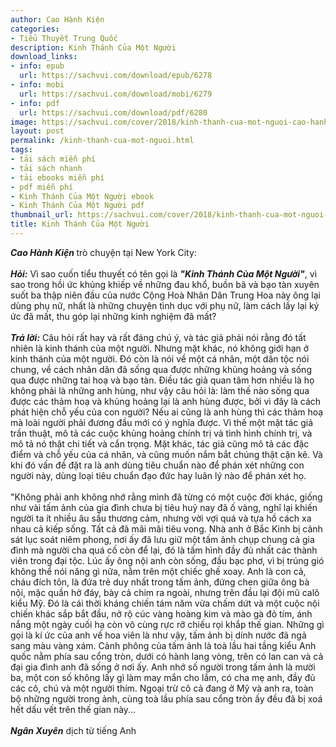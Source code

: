 ```yaml
---
author: Cao Hành Kiện
categories:
- Tiểu Thuyết Trung Quốc
description: Kinh Thánh Của Một Người
download_links:
- info: epub
  url: https://sachvui.com/download/epub/6278
- info: mobi
  url: https://sachvui.com/download/mobi/6279
- info: pdf
  url: https://sachvui.com/download/pdf/6280
image: https://sachvui.com/cover/2018/kinh-thanh-cua-mot-nguoi-cao-hanh-kien.jpg
layout: post
permalink: /kinh-thanh-cua-mot-nguoi.html
tags:
- tải sách miễn phí
- tải sách nhanh
- tải ebooks miễn phí
- pdf miễn phí
- Kinh Thánh Của Một Người ebook
- Kinh Thánh Của Một Người pdf
thumbnail_url: https://sachvui.com/cover/2018/kinh-thanh-cua-mot-nguoi-cao-hanh-kien.jpg
title: Kinh Thánh Của Một Người
---
```


 <div class="item-desc text-justify"> <p><em><strong>Cao Hành Kiện </strong></em>trò chuyện tại New York City:<br><br><em><strong>Hỏi:</strong></em> Vì sao cuốn tiểu thuyết có tên gọi là <strong><em>"Kinh Thánh Của Một Người"</em></strong>, vì sao trong hồi ức khủng khiếp về những đau khổ, buồn bã và bạo tàn xuyên suốt ba thập niên đầu của nước Cộng Hoà Nhân Dân Trung Hoa này ông lại dùng phụ nữ, nhất là những chuyện tình dục với phụ nữ, làm cách lấy lại ký ức đã mất, thu góp lại những kinh nghiệm đã mất?<br><br><em><strong>Trả lời:</strong></em> Câu hỏi rất hay và rất đáng chú ý, và tác giả phải nói rằng đó tất nhiên là kinh thánh của một người. Nhưng mặt khác, nó không giới hạn ở kinh thánh của một người. Đó còn là nói về một cá nhân, một dân tộc nói chung, về cách nhân dân đã sống qua được những khủng hoảng và sống qua được những tai hoạ và bạo tàn. Điều tác giả quan tâm hơn nhiều là họ không phải là những anh hùng, như vậy câu hỏi là: làm thế nào sống qua được các thảm hoạ và khủng hoảng lại là anh hùng được, bởi vì đây là cách phát hiện chỗ yếu của con người? Nếu ai cũng là anh hùng thì các thảm hoạ mà loài người phải đương đầu mới có ý nghĩa được. Vì thế một mặt tác giả trần thuật, mô tả các cuộc khủng hoảng chính trị và tình hình chính trị, và mô tả nó thật chi tiết và cẩn trọng. Mặt khác, tác giả cũng mô tả các đặc điểm và chỗ yếu của cá nhân, và cũng muốn nắm bắt chúng thật cặn kẽ. Và khi đó vấn đề đặt ra là anh dùng tiêu chuẩn nào để phán xét những con người này, dùng loại tiêu chuẩn đạo đức hay luân lý nào để phán xét họ.<br><br>"Không phải anh không nhớ rằng mình đã từng có một cuộc đời khác, giống như vài tấm ảnh của gia đình chưa bị tiêu huỷ nay đã ố vàng, nghĩ lại khiến người ta ít nhiều âu sầu thương cảm, nhưng vời vợi quá và tựa hồ cách xa nhau cả kiếp sống. Tất cả đã mãi mãi tiêu vong. Nhà anh ở Bắc Kinh bị cảnh sát lục soát niêm phong, nơi ấy đã lưu giữ một tấm ảnh chụp chung cả gia đình mà người cha quá cố còn để lại, đó là tấm hình đầy đủ nhất các thành viên trong đại tộc. Lúc ấy ông nội anh còn sống, đầu bạc phơ, vì bị trúng gió không thể nói năng gì nữa, nằm trên một chiếc ghế xoay. Anh là con cả, cháu đích tôn, là đứa trẻ duy nhất trong tấm ảnh, đứng chen giữa ông bà nội, mặc quần hở đáy, bày cả chim ra ngoài, nhưng trên đầu lại đội mũ calô kiểu Mỹ. Đó là cái thời kháng chiến tám năm vừa chấm dứt và một cuộc nội chiến khác sắp bắt đầu, nở rộ cúc vàng hoàng kim và mào gà đỏ tím, ánh nắng một ngày cuối hạ còn vô cùng rực rỡ chiếu rọi khắp thế gian. Những gì gọi là kí ức của anh về hoa viên là như vậy, tấm ảnh bị dính nước đã ngả sang màu vàng xám. Cảnh phông của tấm ảnh là toà lầu hai tầng kiểu Anh quốc nằm phía sau cổng tròn, dưới có hành lang vòng, trên có lan can và cả đại gia đình anh đã sống ở nơi ấy. Anh nhớ số người trong tấm ảnh là mười ba, một con số không lấy gì làm may mắn cho lắm, có cha mẹ anh, đầy đủ các cô, chú và một người thím. Ngoại trừ cô cả đang ở Mỹ và anh ra, toàn bộ những người trong ảnh, cùng toà lầu phía sau cổng tròn ấy đều đã bị xoá hết dấu vết trên thế gian này...<br><br><em><strong>Ngân Xuyên</strong></em> dịch từ tiếng Anh</p> </div>